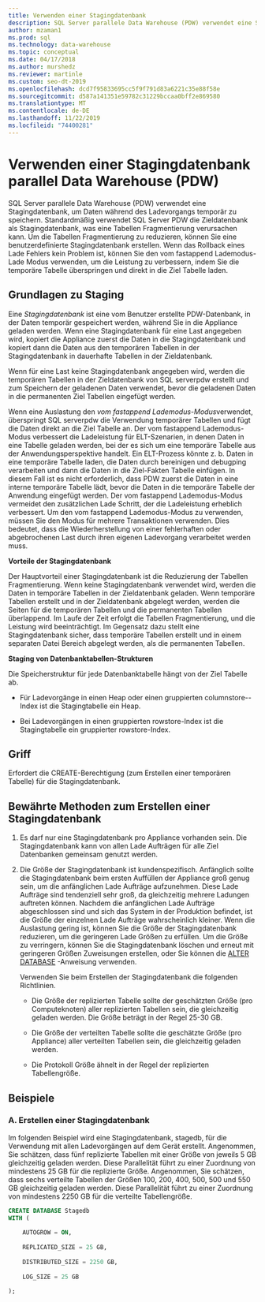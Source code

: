 ```yaml
---
title: Verwenden einer Stagingdatenbank
description: SQL Server parallele Data Warehouse (PDW) verwendet eine Stagingdatenbank, um Daten während des Ladevorgangs temporär zu speichern.
author: mzaman1
ms.prod: sql
ms.technology: data-warehouse
ms.topic: conceptual
ms.date: 04/17/2018
ms.author: murshedz
ms.reviewer: martinle
ms.custom: seo-dt-2019
ms.openlocfilehash: dcd7f95833695cc5f9f791d83a6221c35e88f58e
ms.sourcegitcommit: d587a141351e59782c31229bccaa0bff2e869580
ms.translationtype: MT
ms.contentlocale: de-DE
ms.lasthandoff: 11/22/2019
ms.locfileid: "74400281"
---
```

# <a name="using-a-staging-database-in-parallel-data-warehouse-pdw"></a>Verwenden einer Stagingdatenbank parallel Data Warehouse (PDW)
SQL Server parallele Data Warehouse (PDW) verwendet eine Stagingdatenbank, um Daten während des Ladevorgangs temporär zu speichern. Standardmäßig verwendet SQL Server PDW die Zieldatenbank als Stagingdatenbank, was eine Tabellen Fragmentierung verursachen kann. Um die Tabellen Fragmentierung zu reduzieren, können Sie eine benutzerdefinierte Stagingdatenbank erstellen. Wenn das Rollback eines Lade Fehlers kein Problem ist, können Sie den vom fastappend Lademodus-Lade Modus verwenden, um die Leistung zu verbessern, indem Sie die temporäre Tabelle überspringen und direkt in die Ziel Tabelle laden.  
  
## <a name="StagingDatabase"></a>Grundlagen zu Staging  
Eine *Stagingdatenbank* ist eine vom Benutzer erstellte PDW-Datenbank, in der Daten temporär gespeichert werden, während Sie in die Appliance geladen werden. Wenn eine Stagingdatenbank für eine Last angegeben wird, kopiert die Appliance zuerst die Daten in die Stagingdatenbank und kopiert dann die Daten aus den temporären Tabellen in der Stagingdatenbank in dauerhafte Tabellen in der Zieldatenbank.  
  
Wenn für eine Last keine Stagingdatenbank angegeben wird, werden die temporären Tabellen in der Zieldatenbank von SQL serverpdw erstellt und zum Speichern der geladenen Daten verwendet, bevor die geladenen Daten in die permanenten Ziel Tabellen eingefügt werden.  
  
Wenn eine Auslastung den *vom fastappend Lademodus-Modus*verwendet, überspringt SQL serverpdw die Verwendung temporärer Tabellen und fügt die Daten direkt an die Ziel Tabelle an. Der vom fastappend Lademodus-Modus verbessert die Ladeleistung für ELT-Szenarien, in denen Daten in eine Tabelle geladen werden, bei der es sich um eine temporäre Tabelle aus der Anwendungsperspektive handelt. Ein ELT-Prozess könnte z. b. Daten in eine temporäre Tabelle laden, die Daten durch bereinigen und debugping verarbeiten und dann die Daten in die Ziel-Fakten Tabelle einfügen. In diesem Fall ist es nicht erforderlich, dass PDW zuerst die Daten in eine interne temporäre Tabelle lädt, bevor die Daten in die temporäre Tabelle der Anwendung eingefügt werden. Der vom fastappend Lademodus-Modus vermeidet den zusätzlichen Lade Schritt, der die Ladeleistung erheblich verbessert. Um den vom fastappend Lademodus-Modus zu verwenden, müssen Sie den Modus für mehrere Transaktionen verwenden. Dies bedeutet, dass die Wiederherstellung von einer fehlerhaften oder abgebrochenen Last durch ihren eigenen Ladevorgang verarbeitet werden muss.  
  
**Vorteile der Stagingdatenbank**  
  
Der Hauptvorteil einer Stagingdatenbank ist die Reduzierung der Tabellen Fragmentierung. Wenn keine Stagingdatenbank verwendet wird, werden die Daten in temporäre Tabellen in der Zieldatenbank geladen. Wenn temporäre Tabellen erstellt und in der Zieldatenbank abgelegt werden, werden die Seiten für die temporären Tabellen und die permanenten Tabellen überlappend. Im Laufe der Zeit erfolgt die Tabellen Fragmentierung, und die Leistung wird beeinträchtigt. Im Gegensatz dazu stellt eine Stagingdatenbank sicher, dass temporäre Tabellen erstellt und in einem separaten Datei Bereich abgelegt werden, als die permanenten Tabellen.  
  
**Staging von Datenbanktabellen-Strukturen**  
  
Die Speicherstruktur für jede Datenbanktabelle hängt von der Ziel Tabelle ab.  
  
-   Für Ladevorgänge in einen Heap oder einen gruppierten columnstore--Index ist die Stagingtabelle ein Heap.  
  
-   Bei Ladevorgängen in einen gruppierten rowstore-Index ist die Stagingtabelle ein gruppierter rowstore-Index.  
  
## <a name="Permissions"></a>Griff  
Erfordert die CREATE-Berechtigung (zum Erstellen einer temporären Tabelle) für die Stagingdatenbank. 

<!-- MISSING LINKS

For more information, see [Grant Permissions to load data](grant-permissions-to-load-data.md).  

-->
  
## <a name="CreatingStagingDatabase"></a>Bewährte Methoden zum Erstellen einer Stagingdatenbank  
  
1.  Es darf nur eine Stagingdatenbank pro Appliance vorhanden sein. Die Stagingdatenbank kann von allen Lade Aufträgen für alle Ziel Datenbanken gemeinsam genutzt werden.  
  
2.  Die Größe der Stagingdatenbank ist kundenspezifisch. Anfänglich sollte die Stagingdatenbank beim ersten Auffüllen der Appliance groß genug sein, um die anfänglichen Lade Aufträge aufzunehmen. Diese Lade Aufträge sind tendenziell sehr groß, da gleichzeitig mehrere Ladungen auftreten können. Nachdem die anfänglichen Lade Aufträge abgeschlossen sind und sich das System in der Produktion befindet, ist die Größe der einzelnen Lade Aufträge wahrscheinlich kleiner. Wenn die Auslastung gering ist, können Sie die Größe der Stagingdatenbank reduzieren, um die geringeren Lade Größen zu erfüllen. Um die Größe zu verringern, können Sie die Stagingdatenbank löschen und erneut mit geringeren Größen Zuweisungen erstellen, oder Sie können die [ALTER DATABASE](../t-sql/statements/alter-database-transact-sql.md?tabs=sqlpdw) -Anweisung verwenden.  
  
    Verwenden Sie beim Erstellen der Stagingdatenbank die folgenden Richtlinien.  
  
    -   Die Größe der replizierten Tabelle sollte der geschätzten Größe (pro Computeknoten) aller replizierten Tabellen sein, die gleichzeitig geladen werden. Die Größe beträgt in der Regel 25-30 GB.  
  
    -   Die Größe der verteilten Tabelle sollte die geschätzte Größe (pro Appliance) aller verteilten Tabellen sein, die gleichzeitig geladen werden.  
  
    -   Die Protokoll Größe ähnelt in der Regel der replizierten Tabellengröße.  
  
## <a name="Examples"></a>Beispiele  
  
### <a name="a-create-a-staging-database"></a>A. Erstellen einer Stagingdatenbank 
Im folgenden Beispiel wird eine Stagingdatenbank, stagedb, für die Verwendung mit allen Ladevorgängen auf dem Gerät erstellt. Angenommen, Sie schätzen, dass fünf replizierte Tabellen mit einer Größe von jeweils 5 GB gleichzeitig geladen werden. Diese Parallelität führt zu einer Zuordnung von mindestens 25 GB für die replizierte Größe. Angenommen, Sie schätzen, dass sechs verteilte Tabellen der Größen 100, 200, 400, 500, 500 und 550 GB gleichzeitig geladen werden. Diese Parallelität führt zu einer Zuordnung von mindestens 2250 GB für die verteilte Tabellengröße.  
  
```sql  
CREATE DATABASE Stagedb  
WITH (  
  
    AUTOGROW = ON,  
  
    REPLICATED_SIZE = 25 GB,  
  
    DISTRIBUTED_SIZE = 2250 GB,  
  
    LOG_SIZE = 25 GB  
  
);  
```  

<!-- MISSING LINKS
 
## See Also  
[Common metadata query examples](metadata-query-examples.md)  

-->
  

